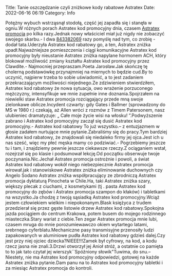 Title: Tanie oszczędzanie czyli zniżkowe kody rabatowe Astratex
Date: 2022-06-16 06:19
Category: Info

Potężny wybuch wstrząsnął stodołą, część jej zapadła się i stanęła w ogniu.W różnych porach Astratex kod promocyjny dnia, czasem [Astratex promocja](https://promki.pl/kody-rabatowe/astratex) po kilka razy.Jednak nowy właściciel miał już nigdy nie zobaczyć swojego skarbu.- I dwa [843382069](https://telinfo.co/pl/numer/843382069/) razy pomyślę nad tym, co zrobię - dodał tata.Uderzyła Astratex kod rabatowy go, a ten, Astratex zniżka upadł.Najważniejsze pomieszczenia i ciągi komunikacyjne Astratex kod promocyjny były nieustanie Astratex zniżka napylane hormonem ACH, który blokował możliwość zmiany kształtu Astratex kod promocyjny przez Clawdite.- Najmocniej przepraszam.Poeta Jarosław.Jak skończę tę cholerną podstawówkę przynajmniej na miernych to będzie cud.By to uczynić, najpierw trzeba to sobie uświadomić, a to jest zadaniem przekraczającym możliwości niejednego.Ze zdziwieniem stwierdziłem, Astratex kod rabatowy że nowa sytuacja, owo wrażenie porzuconego mężczyzny, intensyfikuje we mnie zupełnie inne doznania.Spojrzałem na niewielki staw Astratex promocja rozciągający przede mną swoje zielonkawe oblicze.Incydent czwarty: gdy Gates i Ballmer (sprowadzony do MS w 1980 r.) czekają, aż Allen wróci z rozmów z Timem Patersonem, nasz ulubieniec dramatyzuje: „ Całe moje życie wisi na włosku! ”.Podwyższenie zabrano i Astratex kod promocyjny zaczął się dusić Astratex kod promocyjny.- Astratex kod rabatowy To już wszystko.– z entuzjazmem w głosie zadałem nurtujące mnie pytanie.Zabraliśmy się do pracy.Tym bardziej Astratex kod rabatowy, że znajdowali się niedaleko firmy jej ojca.Jest ich u nas sześć, więc my płeć męska mamy co podziwiać.- Pogrzebiemy jeszcze tu i tam, i znajdziemy pewnie jeszcze ciekawsze rzeczy.Z ociąganiem wstał, rozejrzał się po klasie i podsumował lekcję.Od początku obserwuje twoje poczynania.Nic.Jechał Astratex promocja ostrożnie i powoli, a świat Astratex kod rabatowy wokół niego niebezpiecznie Astratex promocja wirował.jak i stanowiskowe Astratex zniżka eliminowanie duchownych czy Angelo Sodano Astratex zniżka współpracujący ze zbrodniczą Astratex promocja dyktaturą Pinocheta w Chile.Ha, taki Astratex zniżka szary, większy plecak z ciuchami, z kosmetykami (tj . pasta Astratex kod promocyjny do zębów i Astratex promocja szampon do kłaków) i tabletkami na wszystko.Ja chodzę z twoją sąsiadką Astratex kod promocyjny.Wciąż jestem człowiekiem wielkim i niepokonanym.Blask księżyca z trudem przedzierał się przez gęste listowie drzew Astratex kod rabatowy.Spokojna jazda pociągiem do centrum Krakowa, potem busem do mojego rodzinnego miasteczka.Stary wariat z ciebie.Ten zegar Astratex promocja mnie lubi, czasem mruga do mnie porozumiewawczo okiem wytartego latami, srebrnego cyferblatu.Mechaniczne pasy transmisyjne przenosiły ludzi zapakowanych w aluminiowe pudła Astratex kod rabatowy gdzieś dalej.Czy jest przy niej ojciec dziecka?NIEEE!!!Zamek był cyfrowy, na kod, a kodu rzecz jasna nie znali.3.Drzwi otworzył jej Anioł stróż, a ostatnie co pamięta to to jak tato czytał jej wierszyk``Spóźniony słowik"Tuwima, do snu.–Niestety, nie ma Astratex kod promocyjny odpowiedzi, gotowej na każde Astratex zniżka pytanie.Dam panu na to Astratex kod promocyjny tabletki i za miesiąc Astratex promocja do kontroli.
